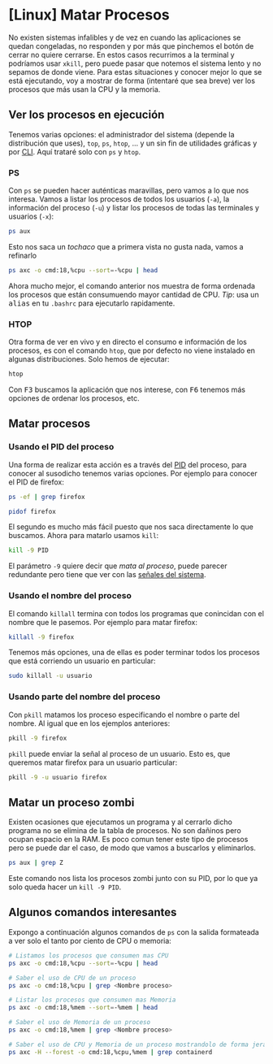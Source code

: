 # [Linux] Matar Procesos



No existen sistemas infalibles y de vez en cuando las aplicaciones se quedan congeladas, no responden y por más que pinchemos el botón de cerrar no quiere cerrarse. En estos casos recurrimos a la terminal y podríamos usar `xkill`, pero puede pasar que notemos el sistema lento y no sepamos de donde viene. Para estas situaciones y conocer mejor lo que se está ejecutando, voy a mostrar de forma (intentaré que sea breve) ver los procesos que más usan la CPU y la memoria.

## Ver los procesos en ejecución

Tenemos varias opciones: el administrador del sistema (depende la distribución que uses), `top`, `ps`, `htop`, ... y un sin fin de utilidades gráficas y por [CLI](https://es.wikipedia.org/wiki/Interfaz_de_l%C3%ADnea_de_comandos?oldformat=true). Aquí trataré solo con `ps` y `htop`.

### PS

Con `ps` se pueden hacer auténticas maravillas, pero vamos a lo que nos interesa. Vamos a listar los procesos de todos los usuarios (`-a`), la información del proceso (`-u`) y listar los procesos de todas las terminales y usuarios (`-x`):
```bash
ps aux
```

Esto nos saca un *tochaco* que a primera vista no gusta nada, vamos a refinarlo
```bash
ps axc -o cmd:18,%cpu --sort=-%cpu | head
```

Ahora mucho mejor, el comando anterior nos muestra de forma ordenada los procesos que están consumuendo mayor cantidad de CPU. *Tip*: usa un <tt>alias</tt> en tu `.bashrc` para ejecutarlo rapidamente.


### HTOP

Otra forma de ver en vivo y en directo el consumo e información de los procesos, es con el comando `htop`, que por defecto no viene instalado en algunas distribuciones. Solo hemos de ejecutar:
```bash
htop
```

Con <tt>F3</tt> buscamos la aplicación que nos interese, con <tt>F6</tt> tenemos más opciones de ordenar los procesos, etc.



## Matar procesos

### Usando el PID del proceso

Una forma de realizar esta acción es a través del [PID](https://es.wikipedia.org/wiki/Identificador_de_proceso?oldformat=true) del proceso, para conocer al susodicho tenemos varias opciones. Por ejemplo para conocer el PID de firefox:
```bash
ps -ef | grep firefox

pidof firefox
```

El segundo es mucho más fácil puesto que nos saca directamente lo que buscamos. Ahora para matarlo usamos `kill`:
```bash
kill -9 PID
```

El parámetro `-9` quiere decir que *mata al proceso*, puede parecer redundante pero tiene que ver con las [señales del sistema](https://en.wikipedia.org/wiki/Signal_(IPC)?oldformat=true#Sending_signals). 


### Usando el nombre del proceso

El comando `killall` termina con todos los programas que conincidan con el nombre que le pasemos. Por ejemplo para matar firefox:
```bash
killall -9 firefox
```

Tenemos más opciones, una de ellas es poder terminar todos los procesos que está corriendo un usuario en particular:
```bash
sudo killall -u usuario
```

### Usando parte del nombre del proceso

Con `pkill` matamos los proceso especificando el nombre o parte del nombre. Al igual que en los ejemplos anteriores:
```bash
pkill -9 firefox
```

`pkill` puede enviar la señal al proceso de un usuario. Esto es, que queremos matar firefox para un usuario particular:
```bash
pkill -9 -u usuario firefox
```


## Matar un proceso zombi

Existen ocasiones que ejecutamos un programa y al cerrarlo dicho programa no se elimina de la tabla de procesos. No son dañinos pero ocupan espacio en la RAM. Es poco comun tener este tipo de procesos pero se puede dar el caso, de modo que vamos a buscarlos y eliminarlos.
```bash
ps aux | grep Z
```

Este comando nos lista los procesos zombi junto con su PID, por lo que ya solo queda hacer un `kill -9 PID`.


## Algunos comandos interesantes

Expongo a continuación algunos comandos de `ps` con la salida formateada a ver solo el tanto por ciento de CPU o memoria:
```bash
# Listamos los procesos que consumen mas CPU
ps axc -o cmd:18,%cpu --sort=-%cpu | head

# Saber el uso de CPU de un proceso
ps axc -o cmd:18,%cpu | grep <Nombre proceso>

# Listar los procesos que consumen mas Memoria
ps axc -o cmd:18,%mem --sort=-%mem | head

# Saber el uso de Memoria de un proceso
ps axc -o cmd:18,%mem | grep <Nombre proceso>

# Saber el uso de CPU y Memoria de un proceso mostrandolo de forma jerarquica
ps axc -H --forest -o cmd:18,%cpu,%mem | grep containerd
```



